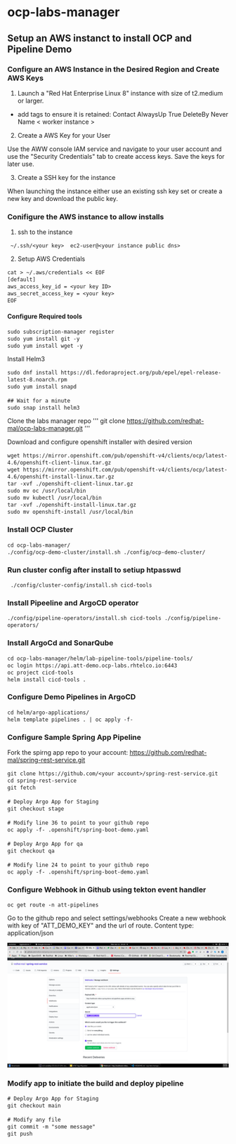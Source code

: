 # ocp-labs-manager


## Setup an AWS instanct to install OCP and Pipeline Demo

### Configure an AWS Instance in the Desired Region and Create AWS Keys 

1. Launch a "Red Hat Enterprise Linux 8" instance with size of t2.medium or larger.  
- add tags to ensure it is retained: 
    Contact	<email address>
    AlwaysUp	True
    DeleteBy	Never
    Name	< worker instance >

2. Create a AWS Key for your User

Use the AWW console IAM service and navigate to your user account and use the "Security Credentials" tab to create access keys.  Save the keys for later use.

3. Create a SSH key for the instance

When launching the instance either use an existing ssh key set or create a new key and download the public key.


### Conifigure the AWS instance to allow installs

1. ssh to the instance 

```
 ~/.ssh/<your key>  ec2-user@<your instance public dns>
```

2. Setup AWS Credentials

```
cat > ~/.aws/credentials << EOF
[default]
aws_access_key_id = <your key ID>
aws_secret_access_key = <your key>
EOF
```

#### Configure Required tools

```
sudo subscription-manager register
sudo yum install git -y
sudo yum install wget -y
```

Install Helm3
```
sudo dnf install https://dl.fedoraproject.org/pub/epel/epel-release-latest-8.noarch.rpm
sudo yum install snapd

## Wait for a minute
sudo snap install helm3
```

Clone the labs manager repo
'''
git clone https://github.com/redhat-mal/ocp-labs-manager.git
'''

Download and configure openshift installer with desired version
```
wget https://mirror.openshift.com/pub/openshift-v4/clients/ocp/latest-4.6/openshift-client-linux.tar.gz
wget https://mirror.openshift.com/pub/openshift-v4/clients/ocp/latest-4.6/openshift-install-linux.tar.gz
tar -xvf ./openshift-client-linux.tar.gz 
sudo mv oc /usr/local/bin
sudo mv kubectl /usr/local/bin
tar -xvf ./openshift-install-linux.tar.gz 
sudo mv openshift-install /usr/local/bin
```

### Install OCP Cluster 

```
cd ocp-labs-manager/
./config/ocp-demo-cluster/install.sh ./config/ocp-demo-cluster/
```

### Run cluster config after install to setiup htpasswd
```
 ./config/cluster-config/install.sh cicd-tools
 ```

### Install Pipeeline and ArgoCD operator
```
./config/pipeline-operators/install.sh cicd-tools ./config/pipeline-operators/
```

### Install ArgoCd and SonarQube

```
cd ocp-labs-manager/helm/lab-pipeline-tools/pipeline-tools/
oc login https://api.att-demo.ocp-labs.rhtelco.io:6443
oc project cicd-tools
helm install cicd-tools .
```

### Configure Demo Pipelines in ArgoCD
```
cd helm/argo-applications/
helm template pipelines . | oc apply -f-
```

### Configure Sample Spring App Pipeline

Fork the spirng app repo to your account: https://github.com/redhat-mal/spring-rest-service.git


```
git clone https://github.com/<your account>/spring-rest-service.git
cd spring-rest-service
git fetch

# Deploy Argo App for Staging
git checkout stage

# Modify line 36 to point to your github repo
oc apply -f- .openshift/spring-boot-demo.yaml

# Deploy Argo App for qa
git checkout qa

# Modify line 24 to point to your github repo
oc apply -f- .openshift/spring-boot-demo.yaml

```
### Configure Webhook in Github using tekton event handler

```
oc get route -n att-pipelines
```

Go to the github repo and select settings/webhooks
Create a new webhook with key of "ATT_DEMO_KEY" and the url of route.
Content type: application/json

![Github Webhook](github_wh.png)


### Modify app to initiate the build and deploy pipeline


```
# Deploy Argo App for Staging
git checkout main

# Modify any file 
git commit -m "some message"
git push

```



